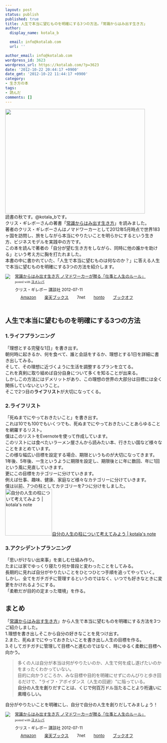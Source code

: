 ```yaml
---
layout: post
status: publish
published: true
title: 人生で本当に望むものを明確にする3つの方法。「常識からはみ出す生き方」
author:
  display_name: kotala_b

  email: info@kotalab.com
  url: ''

author_email: info@kotalab.com
wordpress_id: 3623
wordpress_url: https://kotalab.com/?p=3623
date: '2012-10-22 20:44:17 +0900'
date_gmt: '2012-10-22 11:44:17 +0900'
category:
- 生き方の本
tags:
- 読んだ
comments: []
---
```

<p><a href="https://kotalab.com/wp-content/uploads/joushiki_121022.jpg" target="_blank"><img src="https://kotalab.com/wp-content/uploads/joushiki_121022.jpg" alt="" title="joushiki_121022" width="448" height="336" class="alignnone size-full wp-image-3630" /></a><br />
読書の秋です。@kotala_bです。<br />
クリス・ギレボーさんの著書「<a href="https://www.amazon.co.jp/exec/obidos/asin/4062172267/same-22/" rel="nofollow" name="booklink" target="_blank">常識からはみ出す生き方</a>」を読みました。<br />
著者のクリス・ギレボーさんはノマドワーカーとして2012年5月時点で世界183ヶ国を訪問し、旅をしながら本当にやりたいことを明らかにするという生き方、ビジネスモデルを実践中の方です。<br />
この本を読んで著者の「自分が望む生き方をしながら、同時に他の誰かを助ける」という考え方に胸を打たれました。<br />
本書の中に書かれていた、「人生で本当に望むものは何なのか？」に答える人生で本当に望むものを明確にする3つの方法を紹介します。</p>
<div class="booklink-box" style="text-align:left;padding-bottom:20px;font-size:small;/zoom: 1;overflow: hidden;">
<div class="booklink-image" style="float:left;margin:0 15px 10px 0;"><a href="https://www.amazon.co.jp/exec/obidos/asin/4062172267/same-22/" name="booklink" rel="nofollow" target="_blank"><img src="https://images-fe.ssl-images-amazon.com/images/I/51AkO1-AEWL._SL160_.jpg" style="border: none;" /></a></div>
<div class="booklink-info" style="line-height:120%;/zoom: 1;overflow: hidden;">
<div class="booklink-name" style="margin-bottom:10px;line-height:120%"><a href="https://www.amazon.co.jp/exec/obidos/asin/4062172267/same-22/" rel="nofollow" name="booklink" target="_blank">常識からはみ出す生き方 ノマドワーカーが贈る「仕事と人生のルール」</a>
<div class="booklink-powered-date" style="font-size:8pt;margin-top:5px;font-family:verdana;line-height:120%">posted with <a href="https://yomereba.com" target="_blank">ヨメレバ</a></div>
</div>
<div class="booklink-detail" style="margin-bottom:5px;">クリス・ギレボー 講談社 2012-07-11    </div>
<div class="booklink-link2" style="margin-top:10px;">
<div class="shoplinkamazon" style="display:inline;margin-right:5px;background: url('https://img.yomereba.com/tam_y.gif') 0 0 no-repeat;padding: 2px 0 2px 18px;white-space: nowrap;"><a href="https://www.amazon.co.jp/exec/obidos/asin/4062172267/same-22/" rel="nofollow" target="_blank" title="アマゾン" >Amazon</a></div>
<div class="shoplinkrakuten" style="display:inline;margin-right:5px;background: url('https://img.yomereba.com/tam_y.gif') 0 -50px no-repeat;padding: 2px 0 2px 18px;white-space: nowrap;"><a href="https://hb.afl.rakuten.co.jp/hgc/0fa7afc8.bbfc196a.0fa7afc9.d56c38f1/?pc=http%3A%2F%2Fbooks.rakuten.co.jp%2Frb%2F11768396%2F%3Fscid%3Daf_ich_link_urltxt%26m%3Dhttp%3A%2F%2Fm.rakuten.co.jp%2Fev%2Fbook%2F" rel="nofollow" target="_blank" title="楽天ブックス" >楽天ブックス</a></div>
<div class="shoplinkseven" style="display:inline;margin-right:5px;background: url('https://img.yomereba.com/tam_y.gif') 0 -100px no-repeat;padding: 2px 0 2px 18px;white-space: nowrap;"><span class="removed_link" title="click.linksynergy.com/fs-bin/click?id=d2yYUp776R4&amp;subid=&amp;offerid=197738.1&amp;type=10&amp;tmpid=1787&amp;RD_PARM1=http%253A%252F%252Fwww.7netshopping.jp%252Fbooks%252Fsearch_result%252F%253Fctgy%253Dbooks%2526code%253D4062172267">7net</span></div>
<div class="shoplinkbk1" style="display:inline;margin-right:5px;background: url('https://img.yomereba.com/tam_y.gif') 0 -150px no-repeat;padding: 2px 0 2px 18px;white-space: nowrap;"><a href="https://ck.jp.ap.valuecommerce.com/servlet/referral?sid=2967684&pid=881104827&vc_url=http%3A%2F%2Fhonto.jp%2Fnetstore%2Fsearch_021_104062172267.html%3Fsrchf%3D1%26srchGnrNm%3D1" target="_blank" title="bk1" >honto</a></div>
<div class="shoplinkbookoff" style="display:inline;margin-right:5px;background: url('https://img.yomereba.com/tam_y.gif') 0 -200px no-repeat;padding: 2px 0 2px 18px;white-space: nowrap;"><a href="https://click.linksynergy.com/fs-bin/click?id=d2yYUp776R4&subid=&offerid=169505.1&type=10&tmpid=3677&RD_PARM1=http%253A%252F%252Fwww.bookoffonline.co.jp%252Fdisplay%252FL001%252Cbg%253D12%252Cq%253D9784062172264" rel="nofollow" target="_blank" title="ブックオフオンライン" >ブックオフ</a></div>
</div>
</div>
<div class="booklink-footer" style="clear: left"></div>
</div>
<!--more-->
<h2>人生で本当に望むものを明確にする3つの方法</h2>
<h3>1.ライフプランニング</h3>
<p>「理想とする完璧な1日」を書き出す。<br />
朝何時に起きるか、何を食べて、誰と会話をするか、理想とする1日を詳細に書き出してみる。<br />
そして、その理想に近づくように生活を調整するプランを立てる。<br />
これを真剣に取り組めば自分自身について多くを知ることが出来る。<br />
しかしこの方法にはデメリットがあり、この理想の世界の大部分は目標には全く関係していないということ。<br />
そこで2つ目の<strong>ライフリスト</strong>が大切になってくる。</p>
<h3>2.ライフリスト</h3>
<p>「死ぬまでにやっておきたいこと」を書き出す。<br />
これは10でも100でもいくつでも、死ぬまでにやっておきたいことあらゆることを網羅するリスト。<br />
僕はこのリストをEvernoteを使って作成しています。<br />
このリストには食べたいラーメン屋さんから読みたい本、行きたい国など様々なことをまとめています。<br />
この様な幅広い目標を設定する場合、期限というものが大切になってきます。<br />
1年後、5年後、一生というように期限を設定し、期限後とに年に数回、年に1回という風に見直していきます。<br />
更にこの目標をカテゴリーに分けていきます。<br />
例えば仕事、趣味、健康、家庭など様々なカテゴリーに分けていきます。<br />
僕は以前、7つの柱としてカテゴリーを7つに分けをしました。<br />
<a href="https://kotalab.com/life-plan" target="_blank"><img  class="alignleft" src="https://kotalab.com/wp-content/uploads/thinking_120731.jpg" alt="自分の人生の柱について考えてみよう | kotala's note" width="150" /></a><a href="https://kotalab.com/life-plan" target="_blank">自分の人生の柱について考えてみよう | kotala's note</a><br style="clear:both;" /></p>
<h3>3.アクシデントプランニング</h3>
<p>「思いがけない出来事」を楽しむ仕組み作り。<br />
たまには家でゆっくり寝たり何か普段と変わったことをしてみる。<br />
長期的に見れば自分がやりたいことをひとつひとつ手順を追ってやっていく。<br />
しかし、全てをガチガチに管理するというのではなく、いつでも好きなときに変更をかけれるようにする。<br />
「柔軟だが目的の定まった環境」を作る。</p>
<h2>まとめ</h2>
<p>「<a href="https://www.amazon.co.jp/exec/obidos/asin/4062172267/same-22/" rel="nofollow" name="booklink" target="_blank">常識からはみ出す生き方</a>」から人生で本当に望むものを明確にする方法を3つご紹介しました。<br />
1.理想を書き出しそこから自分の好きなことを見つけ出す。<br />
2.また、死ぬまでにやっておきたいことを書き出し人生の目標を作る。<br />
3.そしてガチガチに管理して目標へと進むのではなく、時にゆるく柔軟に目標へ向かう。</p>
<blockquote><p>多くの人は自分が本当は何がやりたいのか、人生で何を成し遂げたいのかをまったくわかっていない。<br />
目的に向かうどころか、みな目標や目的を明確にせずにのんびりと歩き回るだけで、"ライフ・アボイダンス（人生の回避）"に陥っている。<br />
<strong>自分の人生を創りだすことは、くじで何百万ドル当たることより桁違いに素晴らしい。</strong></p></blockquote>
<p>自分がやりたいことを明確にし、自分で自分の人生を創りだしてみましょう！</p>
<div class="booklink-box" style="text-align:left;padding-bottom:20px;font-size:small;/zoom: 1;overflow: hidden;">
<div class="booklink-image" style="float:left;margin:0 15px 10px 0;"><a href="https://www.amazon.co.jp/exec/obidos/asin/4062172267/same-22/" name="booklink" rel="nofollow" target="_blank"><img src="https://images-fe.ssl-images-amazon.com/images/I/51AkO1-AEWL._SL160_.jpg" style="border: none;" /></a></div>
<div class="booklink-info" style="line-height:120%;/zoom: 1;overflow: hidden;">
<div class="booklink-name" style="margin-bottom:10px;line-height:120%"><a href="https://www.amazon.co.jp/exec/obidos/asin/4062172267/same-22/" rel="nofollow" name="booklink" target="_blank">常識からはみ出す生き方 ノマドワーカーが贈る「仕事と人生のルール」</a>
<div class="booklink-powered-date" style="font-size:8pt;margin-top:5px;font-family:verdana;line-height:120%">posted with <a href="https://yomereba.com" target="_blank">ヨメレバ</a></div>
</div>
<div class="booklink-detail" style="margin-bottom:5px;">クリス・ギレボー 講談社 2012-07-11    </div>
<div class="booklink-link2" style="margin-top:10px;">
<div class="shoplinkamazon" style="display:inline;margin-right:5px;background: url('https://img.yomereba.com/tam_y.gif') 0 0 no-repeat;padding: 2px 0 2px 18px;white-space: nowrap;"><a href="https://www.amazon.co.jp/exec/obidos/asin/4062172267/same-22/" rel="nofollow" target="_blank" title="アマゾン" >Amazon</a></div>
<div class="shoplinkrakuten" style="display:inline;margin-right:5px;background: url('https://img.yomereba.com/tam_y.gif') 0 -50px no-repeat;padding: 2px 0 2px 18px;white-space: nowrap;"><a href="https://hb.afl.rakuten.co.jp/hgc/0fa7afc8.bbfc196a.0fa7afc9.d56c38f1/?pc=http%3A%2F%2Fbooks.rakuten.co.jp%2Frb%2F11768396%2F%3Fscid%3Daf_ich_link_urltxt%26m%3Dhttp%3A%2F%2Fm.rakuten.co.jp%2Fev%2Fbook%2F" rel="nofollow" target="_blank" title="楽天ブックス" >楽天ブックス</a></div>
<div class="shoplinkseven" style="display:inline;margin-right:5px;background: url('https://img.yomereba.com/tam_y.gif') 0 -100px no-repeat;padding: 2px 0 2px 18px;white-space: nowrap;"><span class="removed_link" title="click.linksynergy.com/fs-bin/click?id=d2yYUp776R4&amp;subid=&amp;offerid=197738.1&amp;type=10&amp;tmpid=1787&amp;RD_PARM1=http%253A%252F%252Fwww.7netshopping.jp%252Fbooks%252Fsearch_result%252F%253Fctgy%253Dbooks%2526code%253D4062172267">7net</span></div>
<div class="shoplinkbk1" style="display:inline;margin-right:5px;background: url('https://img.yomereba.com/tam_y.gif') 0 -150px no-repeat;padding: 2px 0 2px 18px;white-space: nowrap;"><a href="https://ck.jp.ap.valuecommerce.com/servlet/referral?sid=2967684&pid=881104827&vc_url=http%3A%2F%2Fhonto.jp%2Fnetstore%2Fsearch_021_104062172267.html%3Fsrchf%3D1%26srchGnrNm%3D1" target="_blank" title="bk1" >honto</a></div>
<div class="shoplinkbookoff" style="display:inline;margin-right:5px;background: url('https://img.yomereba.com/tam_y.gif') 0 -200px no-repeat;padding: 2px 0 2px 18px;white-space: nowrap;"><a href="https://click.linksynergy.com/fs-bin/click?id=d2yYUp776R4&subid=&offerid=169505.1&type=10&tmpid=3677&RD_PARM1=http%253A%252F%252Fwww.bookoffonline.co.jp%252Fdisplay%252FL001%252Cbg%253D12%252Cq%253D9784062172264" rel="nofollow" target="_blank" title="ブックオフオンライン" >ブックオフ</a></div>
</div>
</div>
<div class="booklink-footer" style="clear: left"></div>
</div>
